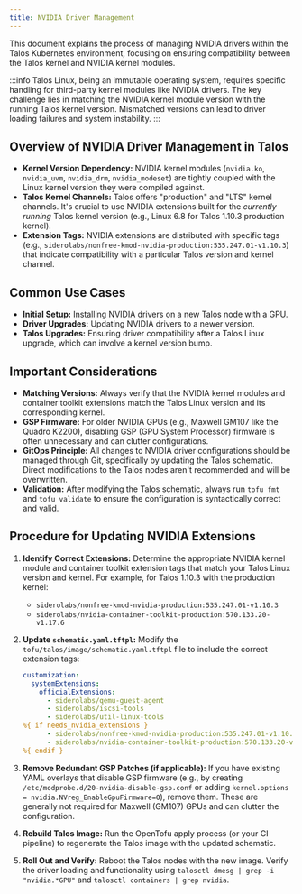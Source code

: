 ```yaml
---
title: NVIDIA Driver Management
---
```


This document explains the process of managing NVIDIA drivers within the Talos Kubernetes environment, focusing on ensuring compatibility between the Talos kernel and NVIDIA kernel modules.

:::info Talos Linux, being an immutable operating system, requires specific handling for third-party kernel modules like NVIDIA drivers. The key challenge lies in matching the NVIDIA kernel module version with the running Talos kernel version. Mismatched versions can lead to driver loading failures and system instability. :::

## Overview of NVIDIA Driver Management in Talos

- **Kernel Version Dependency:** NVIDIA kernel modules (`nvidia.ko`, `nvidia_uvm`, `nvidia_drm`, `nvidia_modeset`) are tightly coupled with the Linux kernel version they were compiled against.
- **Talos Kernel Channels:** Talos offers "production" and "LTS" kernel channels. It's crucial to use NVIDIA extensions built for the *currently running* Talos kernel version (e.g., Linux 6.8 for Talos 1.10.3 production kernel).
- **Extension Tags:** NVIDIA extensions are distributed with specific tags (e.g., `siderolabs/nonfree-kmod-nvidia-production:535.247.01-v1.10.3`) that indicate compatibility with a particular Talos version and kernel channel.

## Common Use Cases

- **Initial Setup:** Installing NVIDIA drivers on a new Talos node with a GPU.
- **Driver Upgrades:** Updating NVIDIA drivers to a newer version.
- **Talos Upgrades:** Ensuring driver compatibility after a Talos Linux upgrade, which can involve a kernel version bump.

## Important Considerations

- **Matching Versions:** Always verify that the NVIDIA kernel modules and container toolkit extensions match the Talos Linux version and its corresponding kernel.
- **GSP Firmware:** For older NVIDIA GPUs (e.g., Maxwell GM107 like the Quadro K2200), disabling GSP (GPU System Processor) firmware is often unnecessary and can clutter configurations.
- **GitOps Principle:** All changes to NVIDIA driver configurations should be managed through Git, specifically by updating the Talos schematic. Direct modifications to the Talos nodes aren't recommended and will be overwritten.
- **Validation:** After modifying the Talos schematic, always run `tofu fmt` and `tofu validate` to ensure the configuration is syntactically correct and valid.

## Procedure for Updating NVIDIA Extensions

1.  **Identify Correct Extensions:**
    Determine the appropriate NVIDIA kernel module and container toolkit extension tags that match your Talos Linux version and kernel. For example, for Talos 1.10.3 with the production kernel:
    - `siderolabs/nonfree-kmod-nvidia-production:535.247.01-v1.10.3`
    - `siderolabs/nvidia-container-toolkit-production:570.133.20-v1.17.6`

2.  **Update `schematic.yaml.tftpl`:**
    Modify the `tofu/talos/image/schematic.yaml.tftpl` file to include the correct extension tags:

    ```yaml
    customization:
      systemExtensions:
        officialExtensions:
          - siderolabs/qemu-guest-agent
          - siderolabs/iscsi-tools
          - siderolabs/util-linux-tools
    %{ if needs_nvidia_extensions }
          - siderolabs/nonfree-kmod-nvidia-production:535.247.01-v1.10.3
          - siderolabs/nvidia-container-toolkit-production:570.133.20-v1.17.6
    %{ endif }
    ```

3.  **Remove Redundant GSP Patches (if applicable):**
    If you have existing YAML overlays that disable GSP firmware (e.g., by creating `/etc/modprobe.d/20-nvidia-disable-gsp.conf` or adding `kernel.options = nvidia.NVreg_EnableGpuFirmware=0`), remove them. These are generally not required for Maxwell (GM107) GPUs and can clutter the configuration.

4.  **Rebuild Talos Image:**
    Run the OpenTofu apply process (or your CI pipeline) to regenerate the Talos image with the updated schematic.

5.  **Roll Out and Verify:**
    Reboot the Talos nodes with the new image. Verify the driver loading and functionality using `talosctl dmesg | grep -i "nvidia.*GPU"` and `talosctl containers | grep nvidia`.
